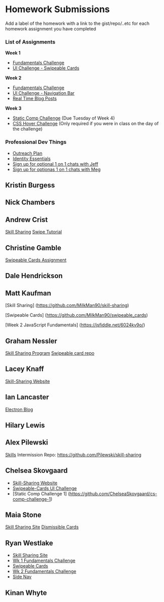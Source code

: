 # Homework Submissions

Add a label of the homework with a link to the gist/repo/..etc for each homework assignment you have completed

### List of Assignments

**Week 1**

- [Fundamentals Challenge](https://jsbin.com/niweqoleno/edit?js,output)
- [UI Challenge - Swipeable Cards](https://www.youtube.com/watch?v=rBSY7BOYRo4)

**Week 2**

- [Fundamentals Challenge](https://gist.github.com/brittanystoroz/1e8183fec2dfd55e6a7c21ce5dc20ff3)
- [UI Challenge - Navigation Bar](https://www.youtube.com/watch?v=e5CXg1sjTqQ)
- [Real Time Blog Posts](http://frontend.turing.io/projects/real-time.html)

**Week 3**

- [Static Comp Challenge](http://frontend.turing.io/projects/m4-static-comp-2.html) (Due Tuesday of Week 4)
- [CSS Hover Challenge](https://gist.github.com/brittanystoroz/3d69cc8c5eb51e5a1b926f217a1455c2) (Only required if you were in class on the day of the challenge)

### Professional Dev Things

- [Outreach Plan](http://backend.turing.io/professional_development/module_four/outreach_plan)
- [Identity Essentials](http://backend.turing.io/professional_development/module_one/identity_essentials)
- [Sign up for optional 1 on 1 chats with Jeff](https://jeff-jobs-hours.youcanbook.me/index.jsp)
- [Sign up for optionas 1 on 1 chats with Meg](https://megstew.youcanbook.me)

## Kristin Burgess

## Nick Chambers

## Andrew Crist

[Skill Sharing](https://github.com/andrewLcrist/skill-sharing)
[Swipe Tutorial](https://github.com/andrewLcrist/swipe-tutorial)

## Christine Gamble
[Swipeable Cards Assignment](https://github.com/ccgamble/Swipeable-Cards)

## Dale Hendrickson

## Matt Kaufman


[Skill Sharing] (https://github.com/MilkMan90/skill-sharing)

[Swipeable Cards] (https://github.com/MilkMan90/swipeable_cards)

[Week 2 JavaScript Fundamentals] (https://jsfiddle.net/6024kv9o/)

## Graham Nessler
[Skill Sharing Program](https://github.com/gness1804/mini-project-ejs)
[Swipeable card repo](https://github.com/gness1804/swipeable-cards)

## Lacey Knaff
[Skill-Sharing Website](https://github.com/lrknaff/skill-sharing-website)

## Ian Lancaster
[Electron Blog](https://medium.com/@ianlancaster/so-your-npm-module-is-broken-time-to-find-a-different-one-right-wrong-a58948c59309#.9rhfuohq8)

## Hilary Lewis

## Alex Pilewski
[Skills](https://www.youtube.com/watch?v=8KgtGs1ny0k)
Intermission Repo: https://github.com/Pilewski/skill-sharing

## Chelsea Skovgaard
- [Skill-Sharing Website](https://github.com/ChelseaSkovgaard/skillsharing-nodejs)
- [Swipeable-Cards UI Challenge](https://github.com/ChelseaSkovgaard/swipeable-cards)
- [Static Comp Challenge 1] (https://github.com/ChelseaSkovgaard/cs-comp-challenge-1)

## Maia Stone
[Skill Sharing Site](https://github.com/maiastone/skill-sharing-site)
[Dismissible Cards](https://github.com/maiastone/dismissible-cards)

## Ryan Westlake
- [Skill Sharing Site](https://github.com/rcwestlake/skill-sharing-site)
- [Wk 1 Fundamentals Challenge](http://g.recordit.co/fSspoDbxht.gif)
- [Swipeable Cards](https://github.com/rcwestlake/ui-design-challenges/tree/master/swipeable-cards)
- [Wk 2 Fundamentals Challenge](http://g.recordit.co/PCusubXOvL.gif)
- [Side Nav](https://github.com/rcwestlake/ui-design-challenges/tree/master/side-nav)

## Kinan Whyte
